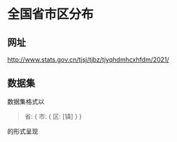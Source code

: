 # 全国省市区分布

## 网址

http://www.stats.gov.cn/tjsj/tjbz/tjyqhdmhcxhfdm/2021/

## 数据集

数据集格式以

>省: { 市: { 区: [镇] } }

的形式呈现
